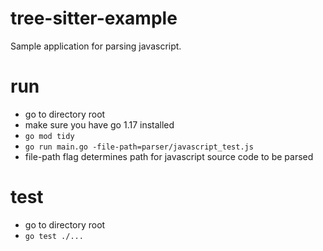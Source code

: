 # tree-sitter-example

Sample application for parsing javascript.

# run
- go to directory root
- make sure you have go 1.17 installed
- `go mod tidy`
- `go run main.go -file-path=parser/javascript_test.js`
- file-path flag determines path for javascript source code to be parsed

# test
- go to directory root
- `go test ./...`